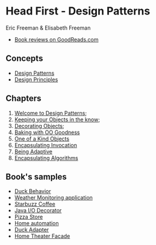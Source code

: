 # Head First - Design Patterns

Eric Freeman & Elisabeth Freeman

- [Book reviews on GoodReads.com](https://www.goodreads.com/book/show/58128.Head_First_Design_Patterns)

## Concepts

- [Design Patterns](design_patterns.md)
- [Design Principles](design_principles.md)

## Chapters

1. [Welcome to Design Patterns](welcome_to_design_patterns.md);
2. [Keeping your Objects in the know](keeping_your_objects_in_the_know.md);
3. [Decorating Objects](decorating_objects.md);
4. [Baking with OO Goodness](baking_with_oo_goodness.md)
5. [One of a Kind Objects](one_of_a_kind_objects.md)
6. [Encapsulating Invocation](encapsulating_invocation.md)
7. [Being Adaptive](being_adaptive.md)
8. [Encapsulating Algorithms](encapsulating_algorithms.md)

## Book's samples

- [Duck Behavior](01_duck_behavior)
- [Weather Monitoring application](02_weather_monitoring_application)
- [Starbuzz Coffee](03_starbuzz_coffee)
- [Java I/O Decorator](04_java_io_decorator)
- [Pizza Store](05_pizza_store)
- [Home automation](06_home_automation)
- [Duck Adapter](07_duck_adapter)
- [Home Theater Facade](08_home_theater_facade)

